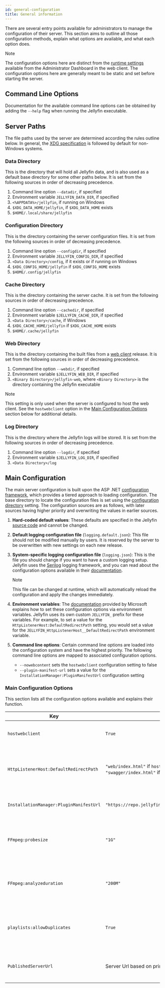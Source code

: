 ```yaml
---
id: general-configuration
title: General information
---
```


There are several entry points available for administrators to manage the configuration of their server. This section aims to outline all those configuration methods, explain what options are available, and what each option does.

> [!NOTE]
> The configuration options here are distinct from the [runtime settings](xref:server-settings) available from the Administrator Dashboard in the web client. The configuration options here are generally meant to be static and set before starting the server.

## Command Line Options

Documentation for the available command line options can be obtained by adding the `--help` flag when running the Jellyfin executable.

## Server Paths

The file paths used by the server are determined according the rules outline below. In general, the [XDG specification](https://specifications.freedesktop.org/basedir-spec/basedir-spec-latest.html) is followed by default for non-Windows systems.

### Data Directory

This is the directory that will hold all Jellyfin data, and is also used as a default base directory for some other paths below. It is set from the following sources in order of decreasing precedence.

1. Command line option `--datadir`, if specified
2. Environment variable `JELLYFIN_DATA_DIR`, if specified
3. `<%APPDATA%>/jellyfin`, if running on Windows
4. `$XDG_DATA_HOME/jellyfin`, if `$XDG_DATA_HOME` exists
5. `$HOME/.local/share/jellyfin`

### Configuration Directory

This is the directory containing the server configuration files. It is set from the following sources in order of decreasing precedence.

1. Command line option `--configdir`, if specified
2. Environment variable `JELLYFIN_CONFIG_DIR`, if specified
3. `<Data Directory>/config`, if it exists or if running on Windows
4. `$XDG_CONFIG_HOME/jellyfin` if `$XDG_CONFIG_HOME` exists
5. `$HOME/.config/jellyfin`

### Cache Directory

This is the directory containing the server cache. It is set from the following sources in order of decreasing precedence.

1. Command line option `--cachedir`, if specified
2. Environment variable `$JELLYFIN_CACHE_DIR`, if specified
3. `<Data Directory>/cache`, if Windows
4. `$XDG_CACHE_HOME/jellyfin` if `$XDG_CACHE_HOME` exists
5. `$HOME/.cache/jellyfin`

### Web Directory

This is the directory containing the built files from a [web client](https://github.com/jellyfin/jellyfin-web) release. It is set from the following sources in order of decreasing precedence.

1. Command line option `--webdir`, if specified
2. Environment variable `$JELLYFIN_WEB_DIR`, if specified
3. `<Binary Directory>/jellyfin-web`, where `<Binary Directory>` is the directory containing the Jellyfin executable

> [!NOTE]
> This setting is only used when the server is configured to host the web client. See the `hostwebclient` option in the [Main Configuration Options](#main-configuration-options) section below for additional details.

### Log Directory

This is the directory where the Jellyfin logs will be stored. It is set from the following sources in order of decreasing precedence.

1. Command line option `--logdir`, if specified
2. Environment variable `$JELLYFIN_LOG_DIR`, if specified
3. `<Data Directory>/log`

## Main Configuration

The main server configuration is built upon the ASP .NET [configuration framework](https://docs.microsoft.com/en-us/aspnet/core/fundamentals/configuration/?view=aspnetcore-3.1), which provides a tiered approach to loading configuration. The base directory to locate the configuration files is set using the [configuration directory](#configuration-directory) setting. The configuration sources are as follows, with later sources having higher priority and overwriting the values in earlier sources.

1. **Hard-coded default values**: These defaults are specified in the Jellyfin [source code](https://github.com/jellyfin/jellyfin/blob/master/Emby.Server.Implementations/ConfigurationOptions.cs) and cannot be changed.
2. **Default logging configuration file** (`logging.default.json`): This file should not be modified manually by users. It is reserved by the server to be overwritten with new settings on each new release.
3. **System-specific logging configuration file** (`logging.json`): This is the file you should change if you want to have a custom logging setup. Jellyfin uses the [Serilog](https://serilog.net/) logging framework, and you can read about the configuration options available in their [documentation](https://github.com/serilog/serilog-settings-configuration).

   > [!NOTE]
   > This file can be changed at runtime, which will automatically reload the configuration and apply the changes immediately.

4. **Environment variables**: The [documentation](https://docs.microsoft.com/en-us/aspnet/core/fundamentals/configuration/?view=aspnetcore-3.1#environment-variables) provided by Microsoft explains how to set these configuration options via environment variables. Jellyfin uses its own custom `JELLYFIN_` prefix for these variables. For example, to set a value for the `HttpListenerHost:DefaultRedirectPath` setting, you would set a value for the `JELLYFIN_HttpListenerHost__DefaultRedirectPath` environment variable.
5. **Command line options**: Certain command line options are loaded into the configuration system and have the highest priority. The following command line options are mapped to associated configuration options.

    - `--nowebcontent` sets the `hostwebclient` configuration setting to false
    - `--plugin-manifest-url` sets a value for the `InstallationManager:PluginManifestUrl` configuration setting

### Main Configuration Options

This section lists all the configuration options available and explains their function.

|Key|Default Value|Description|
|---|-------------|-----------|
|`hostwebclient`|`True`|Set to `True` if the server should host the web client.|
|`HttpListenerHost:DefaultRedirectPath`|`"web/index.html"` if `hostwebclient` is true; `"swagger/index.html"` if `hostwebclient` is false|The default redirect path to use for requests where the URL base prefix is invalid or missing|
|`InstallationManager:PluginManifestUrl`|`"https://repo.jellyfin.org/releases/plugin/manifest.json"`|The URL for the plugin repository JSON manifest.|
|`FFmpeg:probesize`|`"1G"`|Value to set for the FFmpeg `probesize` format option. See the FFmpg [documentation](https://ffmpeg.org/ffmpeg-formats.html#Format-Options) for more details.|
|`FFmpeg:analyzeduration`|`"200M"`|The value to set for the FFmpeg `analyzeduration` format option. See the FFmpg [documentation](https://ffmpeg.org/ffmpeg-formats.html#Format-Options) for more details.|
|`playlists:allowDuplicates`|`True`|Whether playlists should allow duplicate items or automatically filter out duplicates.|
|`PublishedServerUrl`|Server Url based on primary IP address|The Server URL to publish in udp Auto Discovery response.|
